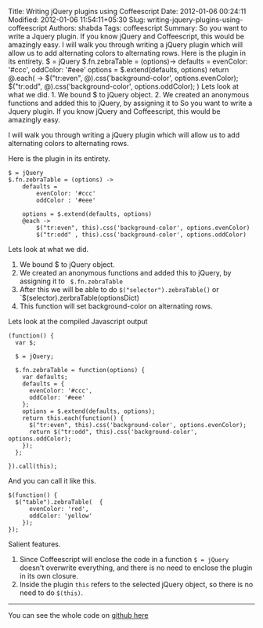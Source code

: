 Title: Writing jQuery plugins using Coffeescript
Date: 2012-01-06 00:24:11
Modified: 2012-01-06 11:54:11+05:30
Slug: writing-jquery-plugins-using-coffeescript
Authors: shabda
Tags: coffeescript
Summary: So you want to write a Jquery plugin. If you know jQuery and Coffeescript, this would be amazingly easy. I will walk you through writing a jQuery plugin which will allow us to add alternating colors to alternating rows. Here is the plugin in its entirety. $ = jQuery $.fn.zebraTable = (options)-> defaults = evenColor: '#ccc', oddColor: '#eee' options = $.extend(defaults, options) return @.each( -> $("tr:even", @).css('background-color', options.evenColor); $("tr:odd", @).css('background-color', options.oddColor); ) Lets look at what we did. 1. We bound $ to jQuery object. 2. We created an anonymous functions and added this to jQuery, by assigning it to
So you want to write a Jquery plugin. If you know jQuery and Coffeescript, this would be amazingly easy.

I will walk you through writing a jQuery plugin which will allow us to add alternating colors to alternating rows.

Here is the plugin in its entirety.

    $ = jQuery
    $.fn.zebraTable = (options) ->
        defaults = 
            evenColor: '#ccc'
            oddColor : '#eee'

        options = $.extend(defaults, options)
        @each ->
            $("tr:even", this).css('background-color', options.evenColor)
            $("tr:odd" , this).css('background-color', options.oddColor)


Lets look at what we did.

1. We bound $ to jQuery object.
2. We created an anonymous functions and added this to jQuery, by assigning it to ` $.fn.zebraTable`
3. After this we will be able to do `$("selector").zebraTable()` or `$(selector).zerbraTable(optionsDict)
4. This function will set background-color on alternating rows.

Lets look at the compiled Javascript output

    (function() {
      var $;

      $ = jQuery;

      $.fn.zebraTable = function(options) {
        var defaults;
        defaults = {
          evenColor: '#ccc',
          oddColor: '#eee'
        };
        options = $.extend(defaults, options);
        return this.each(function() {
          $("tr:even", this).css('background-color', options.evenColor);
          return $("tr:odd", this).css('background-color', options.oddColor);
        });
      };

    }).call(this);
    
And you can call it like this.

    $(function() {
      $("table").zebraTable(  {
          evenColor: 'red',
          oddColor: 'yellow'
        });
    });

Salient features.

1. Since Coffeescript will enclose the code in a function `$ = jQuery` doesn't overwrite everything, and there is no need to enclose the plugin in its own closure.
2. Inside the plugin `this` refers to the selected jQuery object, so there is no need to do `$(this)`.

----
You can see the whole code on [github here](https://github.com/shabda/coffeescript-jquery-plugin-example)

